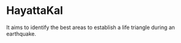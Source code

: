 # HayattaKal

It aims to identify the best areas to establish a life triangle during an earthquake.
